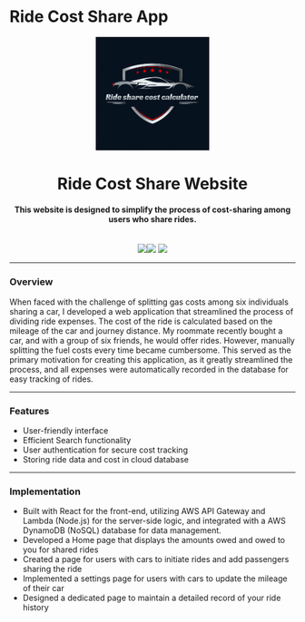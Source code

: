 # Ride Cost Share App 
<p align="center">
 <img height=200px src="./Images/Logo.PNG" alt="Website Logo"> </a>
</p>

<h1 align="center">Ride Cost Share Website</h1>
<div align="center">
     <h4 align="center">This website is designed to simplify the process of cost-sharing among users who share rides.</h4>
     <br/>
     <img src="https://img.shields.io/badge/React-20232A?style=for-the-badge&logo=react&logoColor=61DAFB"/><img  
       src="https://img.shields.io/badge/Node%20js-339933?style=for-the-badge&logo=nodedotjs&logoColor=white"/> <img 
       src="https://img.shields.io/badge/Amazon_AWS-FF9900?style=for-the-badge&logo=amazonaws&logoColor=white"/> 
</div>

-----------------------------------------
### Overview
When faced with the challenge of splitting gas costs among six individuals sharing a car, I developed a web application that streamlined the process of dividing ride expenses. The cost of the ride is calculated based on the mileage of the car and journey distance. My roommate recently bought a car, and with a group of six friends, he would offer rides. However, manually splitting the fuel costs every time became cumbersome. This served as the primary motivation for creating this application, as it greatly streamlined the process, and all expenses were automatically recorded in the database for easy tracking of rides.

-----------------------------------------

### Features

* User-friendly interface
* Efficient Search functionality  
* User authentication for secure cost tracking
* Storing ride data and cost in cloud database

-----------------------------------------

### Implementation
* Built with React for the front-end, utilizing AWS API Gateway and Lambda (Node.js) for the server-side logic, and integrated with a AWS DynamoDB (NoSQL) database for data management.
* Developed a Home page that displays the amounts owed and owed to you for shared rides
* Created a page for users with cars to initiate rides and add passengers sharing the ride
* Implemented a settings page for users with cars to update the mileage of their car
* Designed a dedicated page to maintain a detailed record of your ride history
